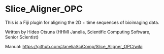 # Slice_Aligner_OPC
This is a Fiji plugin for aligning the 2D + time sequences of bioimaging data.

Written by Hideo Otsuna (HHMI Janelia, Scientific Computing Software, Senior Scientist)

Manual:
https://github.com/JaneliaSciComp/Slice_Aligner_OPC/wiki
